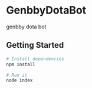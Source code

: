 # GenbbyDotaBot
genbby dota bot

Getting Started
---------------

```sh
# Install dependencies
npm install

# Run it
node index


```
